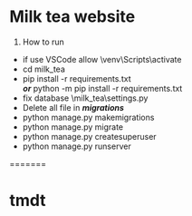 # Milk tea website

1. How to run 
  * if use VSCode allow \venv\Scripts\activate 
  * cd milk_tea
  * pip install -r requirements.txt\
   ***or*** python -m pip install -r requirements.txt 
  * fix database \milk_tea\settings.py
  * Delete all file in ***migrations***
  * python manage.py makemigrations
  * python manage.py migrate
  * python manage.py createsuperuser
  * python manage.py runserver

=======
# tmdt
